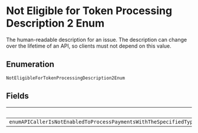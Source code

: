 
# Not Eligible for Token Processing Description 2 Enum

The human-readable description for an issue. The description can change over the lifetime of an API, so clients must not depend on this value.

## Enumeration

`NotEligibleForTokenProcessingDescription2Enum`

## Fields

| Name |
|  --- |
| `enumAPICallerIsNotEnabledToProcessPaymentsWithTheSpecifiedTypeOfTokenPleaseContactCustomerSupportToRequestPermissionsToProcessTransactionsWithThisTypeOfToken` |

